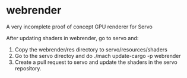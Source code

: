# webrender
A very incomplete proof of concept GPU renderer for Servo

After updating shaders in webrender, go to servo and:

1) Copy the webrender/res directory to servo/resources/shaders
2) Go to the servo directoy and do ./mach update-cargo -p webrender
3) Create a pull request to servo and update the shaders in the servo repository.
